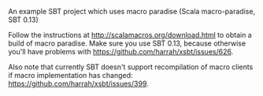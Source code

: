 An example SBT project which uses macro paradise (Scala macro-paradise, SBT 0.13)

Follow the instructions at http://scalamacros.org/download.html to obtain a build of macro paradise.
Make sure you use SBT 0.13, because otherwise you'll have problems with https://github.com/harrah/xsbt/issues/626.

Also note that currently SBT doesn't support recompilation of macro clients if macro implementation has changed: https://github.com/harrah/xsbt/issues/399.
